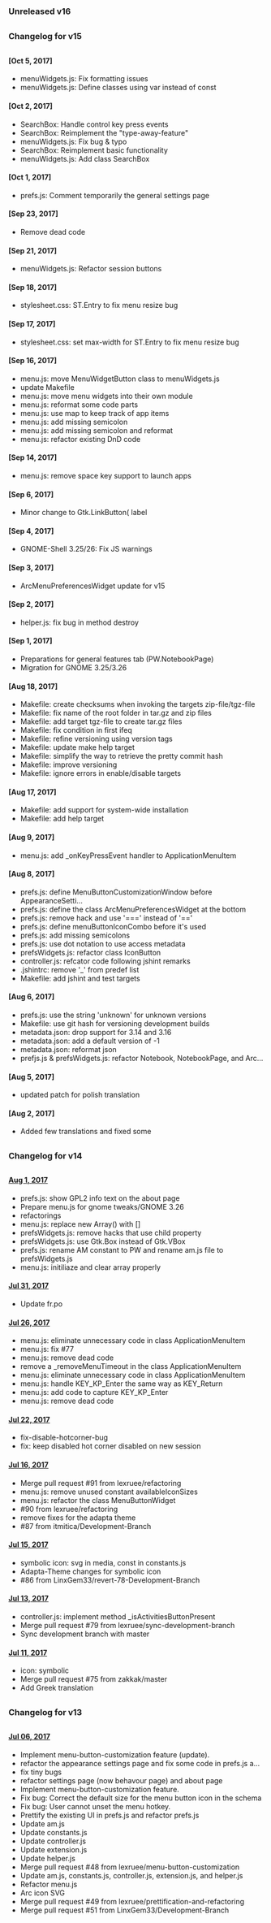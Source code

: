 

### Unreleased v16
##
### Changelog for v15
##
#### [Oct 5, 2017]

- menuWidgets.js: Fix formatting issues
- menuWidgets.js: Define classes using var instead of const 

#### [Oct 2, 2017]

- SearchBox: Handle control key press events 
- SearchBox: Reimplement the "type-away-feature" 
- menuWidgets.js: Fix bug & typo
- SearchBox: Reimplement basic functionality
- menuWidgets.js: Add class SearchBox

#### [Oct 1, 2017]

- prefs.js: Comment temporarily the general settings page

#### [Sep 23, 2017]

- Remove dead code 

#### [Sep 21, 2017]

- menuWidgets.js: Refactor session buttons 

#### [Sep 18, 2017]

- stylesheet.css: ST.Entry to fix menu resize bug

#### [Sep 17, 2017]

- stylesheet.css: set max-width for ST.Entry to fix menu resize bug

#### [Sep 16, 2017]

- menu.js: move MenuWidgetButton class to menuWidgets.js 
- update Makefile 
- menu.js: move menu widgets into their own module 
- menu.js: reformat some code parts
- menu.js: use map to keep track of app items
- menu.js: add missing semicolon
- menu.js: add missing semicolon and reformat 
- menu.js: refactor existing DnD code

#### [Sep 14, 2017]

- menu.js: remove space key support to launch apps

#### [Sep 6, 2017]

- Minor change to Gtk.LinkButton( label

#### [Sep 4, 2017]

- GNOME-Shell 3.25/26: Fix JS warnings 

#### [Sep 3, 2017]

- ArcMenuPreferencesWidget update for v15 

#### [Sep 2, 2017]

- helper.js: fix bug in method destroy

#### [Sep 1, 2017]

- Preparations for general features tab (PW.NotebookPage)
- Migration for GNOME 3.25/3.26

#### [Aug 18, 2017]

- Makefile: create checksums when invoking the targets zip-file/tgz-file 
- Makefile: fix name of the root folder in tar.gz and zip files
- Makefile: add target tgz-file to create tar.gz files 
- Makefile: fix condition in first ifeq
- Makefile: refine versioning using version tags
- Makefile: update make help target
- Makefile: simplify the way to retrieve the pretty commit hash
- Makefile: improve versioning 
- Makefile: ignore errors in enable/disable targets 

#### [Aug 17, 2017]

- Makefile: add support for system-wide installation 
- Makefile: add help target

#### [Aug 9, 2017]

- menu.js: add _onKeyPressEvent handler to ApplicationMenuItem 

#### [Aug 8, 2017]

- prefs.js: define MenuButtonCustomizationWindow before AppearanceSetti…
- prefs.js: define the class ArcMenuPreferencesWidget at the bottom
- prefs.js: remove hack and use '===' instead of '=='
- prefs.js: define menuButtonIconCombo before it's used 
- prefs.js: add missing semicolons
- prefs.js: use dot notation to use access metadata 
- prefsWidgets.js: refactor class IconButton 
- controller.js: refcator code following jshint remarks 
- .jshintrc: remove '_' from predef list 
- Makefile: add jshint and test targets 

#### [Aug 6, 2017]

- prefs.js: use the string 'unknown' for unknown versions
- Makefile: use git hash for versioning development builds 
- metadata.json: drop support for 3.14 and 3.16 
- metadata.json: add a default version of -1
- metadata.json: reformat json 
- prefjs.js & prefsWidgets.js: refactor Notebook, NotebookPage, and Arc…

#### [Aug 5, 2017]

- updated patch for polish translation

#### [Aug 2, 2017]

- Added few translations and fixed some

##
### Changelog for v14
##
#### [Aug 1, 2017]()

- prefs.js: show GPL2 info text on the about page
- Prepare menu.js for gnome tweaks/GNOME 3.26
- refactorings
- menu.js: replace new Array() with []
- prefsWidgets.js: remove hacks that use child property
- prefsWidgets.js: use Gtk.Box instead of Gtk.VBox
- prefs.js: rename AM constant to PW and rename am.js file to prefsWidgets.js
- menu.js: initiliaze and clear array properly 

#### [Jul 31, 2017]()

- Update fr.po 

#### [Jul 26, 2017]()

- menu.js: eliminate unnecessary code in class ApplicationMenuItem
- menu.js: fix #77
- menu.js: remove dead code
- remove a _removeMenuTimeout in the class ApplicationMenuItem
- menu.js: eliminate unnecessary code in class ApplicationMenuItem
- menu.js: handle KEY_KP_Enter the same way as KEY_Return
- menu.js: add code to capture KEY_KP_Enter
- menu.js: remove dead code

#### [Jul 22, 2017]() 

- fix-disable-hotcorner-bug 
- fix: keep disabled hot corner disabled on new session
 
#### [Jul 16, 2017]() 
 
- Merge pull request #91 from lexruee/refactoring
- menu.js: remove unused constant availableIconSizes 
- menu.js: refactor the class MenuButtonWidget 
- #90 from lexruee/refactoring 
- remove fixes for the adapta theme 
- #87 from itmitica/Development-Branch 
    
#### [Jul 15, 2017]() 
    
- symbolic icon: svg in media, const in constants.js
- Adapta-Theme changes for symbolic icon
- #86 from LinxGem33/revert-78-Development-Branch 
    
#### [Jul 13, 2017]() 
     
- controller.js: implement method _isActivitiesButtonPresent 
- Merge pull request #79 from lexruee/sync-development-branch 
- Sync development branch with master 
        
#### [Jul 11, 2017]() 
        
- icon: symbolic
- Merge pull request #75 from zakkak/master 
- Add Greek translation
         
##
### Changelog for v13
##

#### [Jul 06, 2017]()

- Implement menu-button-customization feature (update). 
- refactor the appearance settings page and fix some code in prefs.js a… 
- fix tiny bugs 			        
- refactor settings page (now behavour page) and about page 			
- Implement menu-button-customization feature. 
- Fix bug: Correct the default size for the menu button icon in the schema 
- Fix bug: User cannot unset the menu hotkey. 
- Prettify the existing UI in prefs.js and refactor prefs.js 
- Update am.js 			        
- Update constants.js 			
- Update controller.js 			
- Update extension.js 			
- Update helper.js 			
- Merge pull request #48 from lexruee/menu-button-customization 
- Update am.js, constants.js, controller.js, extension.js, and helper.js   
- Refactor menu.js                        
- Arc icon SVG 			        
- Merge pull request #49 from lexruee/prettification-and-refactoring 
- Merge pull request #51 from LinxGem33/Development-Branch 

